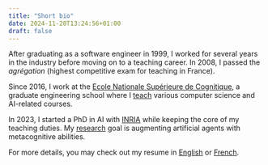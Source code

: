 ```yaml
---
title: "Short bio"
date: 2024-11-20T13:24:56+01:00
draft: false
---
```


After graduating as a software engineer in 1999, I worked for several years in the industry before moving on to a teaching career. In 2008, I passed the *agrégation* (highest competitive exam for teaching in France).

Since 2016, I work at the [Ecole Nationale Supérieure de Cognitique](https://ensc.bordeaux-inp.fr/), a graduate engineering school where I [teach](../teaching) various computer science and AI-related courses.

In 2023, I started a PhD in AI with [INRIA](https://www.inria.fr) while keeping the core of my teaching duties. My [research](../research) goal is augmenting artificial agents with metacognitive abilities.

For more details, you may check out my resume in [English](/BaptistePesquet_Resume.pdf) or [French](/CV_BaptistePesquet.pdf).
